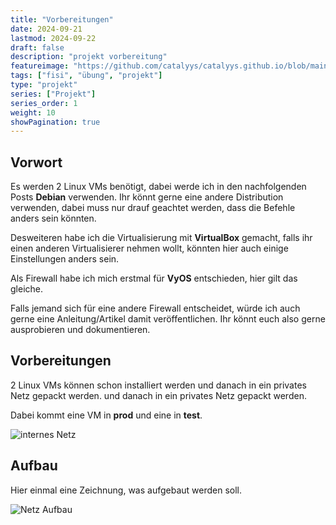 ```yaml
---
title: "Vorbereitungen"
date: 2024-09-21
lastmod: 2024-09-22
draft: false
description: "projekt vorbereitung"
featureimage: "https://github.com/catalyys/catalyys.github.io/blob/main/assets/azubi_umgebung_setup.svg?raw=true"
tags: ["fisi", "übung", "projekt"]
type: "projekt"
series: ["Projekt"]
series_order: 1
weight: 10
showPagination: true
---
```



## Vorwort

Es werden 2 Linux VMs benötigt, dabei werde ich in den nachfolgenden Posts **Debian** verwenden. Ihr könnt gerne eine andere Distribution verwenden, dabei muss nur drauf geachtet werden, dass die Befehle anders sein könnten.

Desweiteren habe ich die Virtualisierung mit **VirtualBox** gemacht, falls ihr einen anderen Virtualisierer nehmen wollt, könnten hier auch einige Einstellungen anders sein.

Als Firewall habe ich mich erstmal für **VyOS** entschieden, hier gilt das gleiche.

Falls jemand sich für eine andere Firewall entscheidet, würde ich auch gerne eine Anleitung/Artikel damit veröffentlichen. Ihr könnt euch also gerne ausprobieren und dokumentieren.

## Vorbereitungen

2 Linux VMs können schon installiert werden und danach in ein privates Netz gepackt werden. und danach in ein privates Netz gepackt werden.

Dabei kommt eine VM in **prod** und eine in **test**.

![internes Netz](azubi_projekt_server.png "Einstellung in VirtualBox")

## Aufbau

Hier einmal eine Zeichnung, was aufgebaut werden soll.

![Netz Aufbau](azubi_umgebung_setup.svg "Netz Aufbau")


